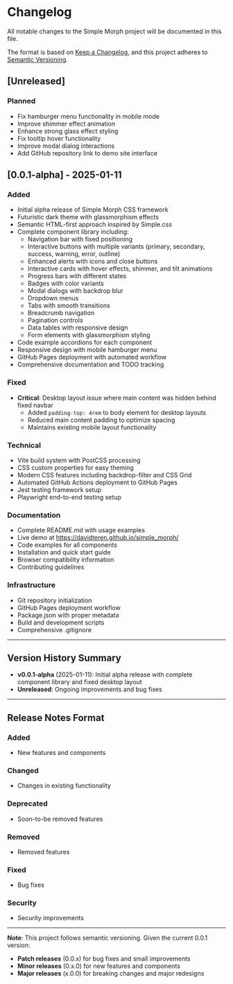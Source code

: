 # Changelog

All notable changes to the Simple Morph project will be documented in this file.

The format is based on [Keep a Changelog](https://keepachangelog.com/en/1.0.0/),
and this project adheres to [Semantic Versioning](https://semver.org/spec/v2.0.0.html).

## [Unreleased]

### Planned
- Fix hamburger menu functionality in mobile mode
- Improve shimmer effect animation
- Enhance strong glass effect styling
- Fix tooltip hover functionality
- Improve modal dialog interactions
- Add GitHub repository link to demo site interface

## [0.0.1-alpha] - 2025-01-11

### Added
- Initial alpha release of Simple Morph CSS framework
- Futuristic dark theme with glassmorphism effects
- Semantic HTML-first approach inspired by Simple.css
- Complete component library including:
  - Navigation bar with fixed positioning
  - Interactive buttons with multiple variants (primary, secondary, success, warning, error, outline)
  - Enhanced alerts with icons and close buttons
  - Interactive cards with hover effects, shimmer, and tilt animations
  - Progress bars with different states
  - Badges with color variants
  - Modal dialogs with backdrop blur
  - Dropdown menus
  - Tabs with smooth transitions
  - Breadcrumb navigation
  - Pagination controls
  - Data tables with responsive design
  - Form elements with glassmorphism styling
- Code example accordions for each component
- Responsive design with mobile hamburger menu
- GitHub Pages deployment with automated workflow
- Comprehensive documentation and TODO tracking

### Fixed
- **Critical**: Desktop layout issue where main content was hidden behind fixed navbar
  - Added `padding-top: 4rem` to body element for desktop layouts
  - Reduced main content padding to optimize spacing
  - Maintains existing mobile layout functionality

### Technical
- Vite build system with PostCSS processing
- CSS custom properties for easy theming
- Modern CSS features including backdrop-filter and CSS Grid
- Automated GitHub Actions deployment to GitHub Pages
- Jest testing framework setup
- Playwright end-to-end testing setup

### Documentation
- Complete README.md with usage examples
- Live demo at https://davidteren.github.io/simple_morph/
- Code examples for all components
- Installation and quick start guide
- Browser compatibility information
- Contributing guidelines

### Infrastructure
- Git repository initialization
- GitHub Pages deployment workflow
- Package.json with proper metadata
- Build and development scripts
- Comprehensive .gitignore

---

## Version History Summary

- **v0.0.1-alpha** (2025-01-11): Initial alpha release with complete component library and fixed desktop layout
- **Unreleased**: Ongoing improvements and bug fixes

---

## Release Notes Format

### Added
- New features and components

### Changed
- Changes in existing functionality

### Deprecated
- Soon-to-be removed features

### Removed
- Removed features

### Fixed
- Bug fixes

### Security
- Security improvements

---

**Note**: This project follows semantic versioning. Given the current 0.0.1 version:
- **Patch releases** (0.0.x) for bug fixes and small improvements
- **Minor releases** (0.x.0) for new features and components
- **Major releases** (x.0.0) for breaking changes and major redesigns
